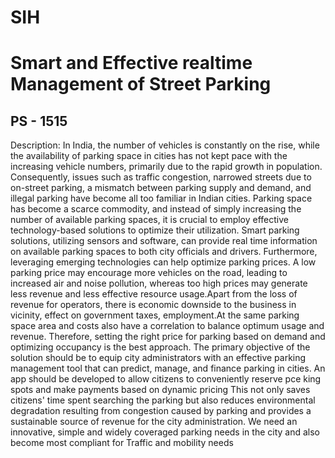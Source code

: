 # SIH
# Smart and Effective realtime Management of Street Parking
## PS - 1515


Description:
In India, the number of vehicles is constantly on the rise, while the availability of parking
space in cities has not kept pace with the increasing vehicle numbers, primarily due to
the rapid growth in population. Consequently, issues such as traffic congestion,
narrowed streets due to on-street parking, a mismatch between parking supply and
demand, and illegal parking have become all too familiar in Indian cities. Parking space
has become a scarce commodity, and instead of simply increasing the number of
available parking spaces, it is crucial to employ effective technology-based solutions to
optimize their utilization. Smart parking solutions, utilizing sensors and software, can
provide real time information on available parking spaces to both city officials and
drivers. Furthermore, leveraging emerging technologies can help optimize parking
prices. A low parking price may encourage more vehicles on the road, leading to
increased air and noise pollution, whereas too high prices may generate less revenue
and less effective resource usage.Apart from the loss of revenue for operators, there is
economic downside to the business in vicinity, effect on government taxes,
employment.At the same parking space area and costs also have a correlation to
balance optimum usage and revenue. Therefore, setting the right price for parking
based on demand and optimizing occupancy is the best approach. The primary
objective of the solution should be to equip city administrators with an effective parking
management tool that can predict, manage, and finance parking in cities. An app should
be developed to allow citizens to conveniently reserve pce king spots and make
payments based on dynamic pricing This not only saves citizens' time spent searching
the parking but also reduces environmental degradation resulting from congestion
caused by parking and provides a sustainable source of revenue for the city
administration. We need an innovative, simple and widely coveraged parking needs in
the city and also become most compliant for Traffic and mobility needs

